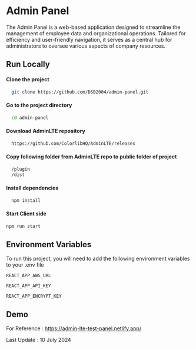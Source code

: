 
# Admin Panel

The Admin Panel is a web-based application designed to streamline the management of employee data and organizational operations. Tailored for efficiency and user-friendly navigation, it serves as a central hub for administrators to oversee various aspects of company resources.
## Run Locally


#### Clone the project

```bash
  git clone https://github.com/DSB2004/admin-panel.git
```

#### Go to the project directory

```bash
  cd admin-panel
```

#### Download AdminLTE repository 

```bash
  https://github.com/ColorlibHQ/AdminLTE/releases
```

#### Copy following folder from AdminLTE repo to public folder of project

```bash
  /plugin
  /dist
```

#### Install dependencies

```bash
  npm install
```

#### Start Client side

```bash
npm run start 
```

## Environment Variables

To run this project, you will need to add the following environment variables to your .env file

`REACT_APP_AWS_URL`

`REACT_APP_API_KEY`

`REACT_APP_ENCRYPT_KEY`

## Demo

For Reference : https://admin-lte-test-panel.netlify.app/

Last Update :  10 July 2024
